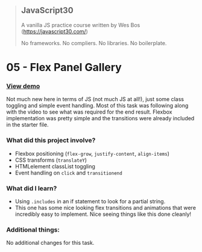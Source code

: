 > ## JavaScript30
> A vanilla JS practice course written by Wes Bos (https://javascript30.com/)
>
> No frameworks. No compliers. No libraries. No boilerplate.

# 05 - Flex Panel Gallery

### [View demo](https://willgorham.github.io/javascript30/05%20-%20Flex%20Panel%20Gallery/index.html)

Not much new here in terms of JS (not much JS at all!), just some class toggling and simple event handling. Most of this task was following along with the video to see what was required for the end result. Flexbox implementation was pretty simple and the transitions were already included in the starter file.

### What did this project involve?

- Flexbox positioning (`flex-grow`, `justify-content`, `align-items`)
- CSS transforms (`translateY`)
- HTMLelement classList toggling
- Event handling on `click` and `transitionend`

### What did I learn?

- Using `.includes` in an if statement to look for a partial string.
- This one has some nice looking flex transitions and animations that were incredibly easy to implement. Nice seeing things like this done cleanly!

### Additional things:

No additional changes for this task.
